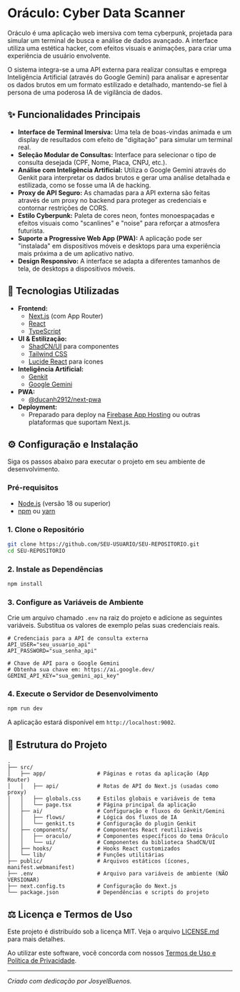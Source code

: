 # Oráculo: Cyber Data Scanner

Oráculo é uma aplicação web imersiva com tema cyberpunk, projetada para simular um terminal de busca e análise de dados avançado. A interface utiliza uma estética hacker, com efeitos visuais e animações, para criar uma experiência de usuário envolvente.

O sistema integra-se a uma API externa para realizar consultas e emprega Inteligência Artificial (através do Google Gemini) para analisar e apresentar os dados brutos em um formato estilizado e detalhado, mantendo-se fiel à persona de uma poderosa IA de vigilância de dados.

## ✨ Funcionalidades Principais

- **Interface de Terminal Imersiva:** Uma tela de boas-vindas animada e um display de resultados com efeito de "digitação" para simular um terminal real.
- **Seleção Modular de Consultas:** Interface para selecionar o tipo de consulta desejada (CPF, Nome, Placa, CNPJ, etc.).
- **Análise com Inteligência Artificial:** Utiliza o Google Gemini através do Genkit para interpretar os dados brutos e gerar uma análise detalhada e estilizada, como se fosse uma IA de hacking.
- **Proxy de API Seguro:** As chamadas para a API externa são feitas através de um proxy no backend para proteger as credenciais e contornar restrições de CORS.
- **Estilo Cyberpunk:** Paleta de cores neon, fontes monoespaçadas e efeitos visuais como "scanlines" e "noise" para reforçar a atmosfera futurista.
- **Suporte a Progressive Web App (PWA):** A aplicação pode ser "instalada" em dispositivos móveis e desktops para uma experiência mais próxima a de um aplicativo nativo.
- **Design Responsivo:** A interface se adapta a diferentes tamanhos de tela, de desktops a dispositivos móveis.

## 🚀 Tecnologias Utilizadas

- **Frontend:**
  - [Next.js](https://nextjs.org/) (com App Router)
  - [React](https://reactjs.org/)
  - [TypeScript](https://www.typescriptlang.org/)
- **UI & Estilização:**
  - [ShadCN/UI](https://ui.shadcn.com/) para componentes
  - [Tailwind CSS](https://tailwindcss.com/)
  - [Lucide React](https://lucide.dev/) para ícones
- **Inteligência Artificial:**
  - [Genkit](https://firebase.google.com/docs/genkit)
  - [Google Gemini](https://ai.google.dev/)
- **PWA:**
  - [@ducanh2912/next-pwa](https://www.npmjs.com/package/@ducanh2912/next-pwa)
- **Deployment:**
  - Preparado para deploy na [Firebase App Hosting](https://firebase.google.com/docs/hosting) ou outras plataformas que suportam Next.js.

## ⚙️ Configuração e Instalação

Siga os passos abaixo para executar o projeto em seu ambiente de desenvolvimento.

### Pré-requisitos

- [Node.js](https://nodejs.org/en/) (versão 18 ou superior)
- [npm](https://www.npmjs.com/) ou [yarn](https://yarnpkg.com/)

### 1. Clone o Repositório

```bash
git clone https://github.com/SEU-USUARIO/SEU-REPOSITORIO.git
cd SEU-REPOSITORIO
```

### 2. Instale as Dependências

```bash
npm install
```

### 3. Configure as Variáveis de Ambiente

Crie um arquivo chamado `.env` na raiz do projeto e adicione as seguintes variáveis. Substitua os valores de exemplo pelas suas credenciais reais.

```env
# Credenciais para a API de consulta externa
API_USER="seu_usuario_api"
API_PASSWORD="sua_senha_api"

# Chave de API para o Google Gemini
# Obtenha sua chave em: https://ai.google.dev/
GEMINI_API_KEY="sua_gemini_api_key"
```

### 4. Execute o Servidor de Desenvolvimento

```bash
npm run dev
```

A aplicação estará disponível em `http://localhost:9002`.

## 📂 Estrutura do Projeto

```
.
├── src/
│   ├── app/                # Páginas e rotas da aplicação (App Router)
│   │   ├── api/            # Rotas de API do Next.js (usadas como proxy)
│   │   ├── globals.css     # Estilos globais e variáveis de tema
│   │   └── page.tsx        # Página principal da aplicação
│   ├── ai/                 # Configuração e fluxos do Genkit/Gemini
│   │   ├── flows/          # Lógica dos fluxos de IA
│   │   └── genkit.ts       # Configuração do plugin Genkit
│   ├── components/         # Componentes React reutilizáveis
│   │   ├── oraculo/        # Componentes específicos do tema Oráculo
│   │   └── ui/             # Componentes da biblioteca ShadCN/UI
│   ├── hooks/              # Hooks React customizados
│   └── lib/                # Funções utilitárias
├── public/                 # Arquivos estáticos (ícones, manifest.webmanifest)
├── .env                    # Arquivo para variáveis de ambiente (NÃO VERSIONAR)
├── next.config.ts          # Configuração do Next.js
└── package.json            # Dependências e scripts do projeto
```

## ⚖️ Licença e Termos de Uso

Este projeto é distribuído sob a licença MIT. Veja o arquivo [LICENSE.md](LICENSE.md) para mais detalhes.

Ao utilizar este software, você concorda com nossos [Termos de Uso e Política de Privacidade](TERMS_OF_USE.md).

---
_Criado com dedicação por JosyelBuenos._
